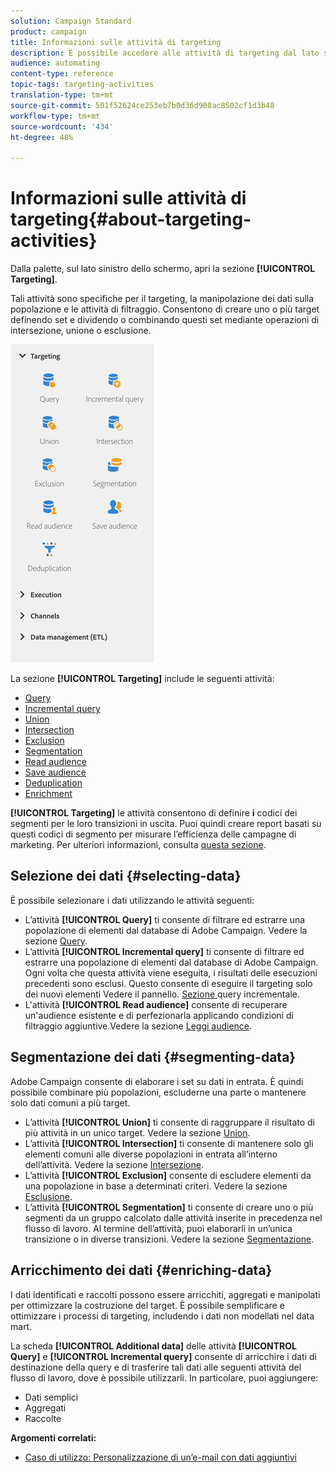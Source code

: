 ```yaml
---
solution: Campaign Standard
product: campaign
title: Informazioni sulle attività di targeting
description: È possibile accedere alle attività di targeting dal lato sinistro dello schermo.
audience: automating
content-type: reference
topic-tags: targeting-activities
translation-type: tm+mt
source-git-commit: 501f52624ce253eb7b0d36d908ac8502cf1d3b48
workflow-type: tm+mt
source-wordcount: '434'
ht-degree: 48%

---
```



# Informazioni sulle attività di targeting{#about-targeting-activities}

Dalla palette, sul lato sinistro dello schermo, apri la sezione **[!UICONTROL Targeting]**.

Tali attività sono specifiche per il targeting, la manipolazione dei dati sulla popolazione e le attività di filtraggio. Consentono di creare uno o più target definendo set e dividendo o combinando questi set mediante operazioni di intersezione, unione o esclusione.

![](assets/wkf_targeting_activities.png)

La sezione **[!UICONTROL Targeting]** include le seguenti attività:

* [Query](../../automating/using/query.md)
* [Incremental query](../../automating/using/incremental-query.md)
* [Union](../../automating/using/union.md)
* [Intersection](../../automating/using/intersection.md)
* [Exclusion](../../automating/using/exclusion.md)
* [Segmentation](../../automating/using/segmentation.md)
* [Read audience](../../automating/using/read-audience.md)
* [Save audience](../../automating/using/save-audience.md)
* [Deduplication](../../automating/using/deduplication.md)
* [Enrichment](../../automating/using/enrichment.md)

**[!UICONTROL Targeting]** le attività consentono di definire  **i** codici dei segmenti per le loro transizioni in uscita. Puoi quindi creare report basati su questi codici di segmento per misurare l’efficienza delle campagne di marketing. Per ulteriori informazioni, consulta [questa sezione](../../reporting/using/creating-a-report-workflow-segment.md).

## Selezione dei dati {#selecting-data}

È possibile selezionare i dati utilizzando le attività seguenti:

* L’attività **[!UICONTROL Query]** ti consente di filtrare ed estrarre una popolazione di elementi dal database di Adobe Campaign. Vedere la sezione [Query](../../automating/using/query.md).
* L’attività **[!UICONTROL Incremental query]** ti consente di filtrare ed estrarre una popolazione di elementi dal database di Adobe Campaign. Ogni volta che questa attività viene eseguita, i risultati delle esecuzioni precedenti sono esclusi. Questo consente di eseguire il targeting solo dei nuovi elementi Vedere il pannello. [Sezione ](../../automating/using/incremental-query.md) query incrementale.
* L&#39;attività **[!UICONTROL Read audience]** consente di recuperare un&#39;audience esistente e di perfezionarla applicando condizioni di filtraggio aggiuntive.Vedere la sezione [Leggi audience](../../automating/using/read-audience.md).

## Segmentazione dei dati {#segmenting-data}

 Adobe Campaign consente di elaborare i set su dati in entrata. È quindi possibile combinare più popolazioni, escluderne una parte o mantenere solo dati comuni a più target.

* L’attività **[!UICONTROL Union]** ti consente di raggruppare il risultato di più attività in un unico target. Vedere la sezione [Union](../../automating/using/union.md).
* L’attività **[!UICONTROL Intersection]** ti consente di mantenere solo gli elementi comuni alle diverse popolazioni in entrata all’interno dell’attività. Vedere la sezione [Intersezione](../../automating/using/intersection.md).
* L’attività **[!UICONTROL Exclusion]** consente di escludere elementi da una popolazione in base a determinati criteri. Vedere la sezione [Esclusione](../../automating/using/exclusion.md).
* L’attività **[!UICONTROL Segmentation]** ti consente di creare uno o più segmenti da un gruppo calcolato dalle attività inserite in precedenza nel flusso di lavoro. Al termine dell’attività, puoi elaborarli in un’unica transizione o in diverse transizioni. Vedere la sezione [Segmentazione](../../automating/using/segmentation.md).

## Arricchimento dei dati {#enriching-data}

I dati identificati e raccolti possono essere arricchiti, aggregati e manipolati per ottimizzare la costruzione del target. È possibile semplificare e ottimizzare i processi di targeting, includendo i dati non modellati nel data mart.

La scheda **[!UICONTROL Additional data]** delle attività **[!UICONTROL Query]** e **[!UICONTROL Incremental query]** consente di arricchire i dati di destinazione della query e di trasferire tali dati alle seguenti attività del flusso di lavoro, dove è possibile utilizzarli. In particolare, puoi aggiungere:

* Dati semplici
* Aggregati
* Raccolte

**Argomenti correlati:**

* [Caso di utilizzo: Personalizzazione di un’e-mail con dati aggiuntivi](../../automating/using/personalizing-email-with-additional-data.md)
